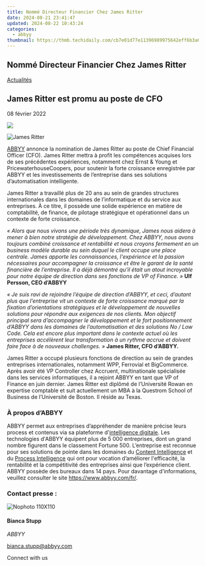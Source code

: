 ```yaml
---
title: Nommé Directeur Financier Chez James Ritter
date: 2024-08-21 23:41:47
updated: 2024-08-22 10:43:24
categories:
  - abbyy
thumbnail: https://thmb.techidaily.com/cb7e01d77e11396989975642eff6b3a0f5621896796311364cd34b031c122e69.jpg
---
```


## Nommé Directeur Financier Chez James Ritter

[Actualités](https://tools.techidaily.com/abbyy/products/)

## James Ritter est promu au poste de CFO

08 février 2022

![](https://content.abbyy.com/-/media/project/abbyy/abbyy/branchtemplates/shutterstock_1272462163_1296-x-729.jpg?h=729&iar=0&w=1296)

![James Ritter](https://static1.abbyy.com/abbyycommedia/35217/james-ritter.png) 

[ABBYY](https://tools.techidaily.com/abbyy/products/) annonce la nomination de James Ritter au poste de Chief Financial Officer (CFO). James Ritter mettra à profit les compétences acquises lors de ses précédentes expériences, notamment chez Ernst & Young et PricewaterhouseCoopers, pour soutenir la forte croissance enregistrée par ABBYY et les investissements de l’entreprise dans ses solutions d’automatisation intelligente.

James Ritter a travaillé plus de 20 ans au sein de grandes structures internationales dans les domaines de l’informatique et du service aux entreprises. À ce titre, il possède une solide expérience en matière de comptabilité, de finance, de pilotage stratégique et opérationnel dans un contexte de forte croissance.

_« Alors que nous vivons une période très dynamique, James nous aidera à mener à bien notre stratégie de développement. Chez ABBYY, nous avons toujours combiné croissance et rentabilité et nous croyons fermement en un business modèle durable au sein duquel le client occupe une place centrale. James apporte les connaissances, l'expérience et la passion nécessaires pour accompagner la croissance et être le garant de la santé financière de l’entreprise. Il a déjà démontré qu'il était un atout incroyable pour notre équipe de direction dans ses fonctions de VP of Finance. »_ **Ulf Persson, CEO d’ABBYY**

_« Je suis ravi de rejoindre l’équipe de direction d’ABBYY, et ceci, d’autant plus que l’entreprise vit un contexte de forte croissance marqué par la fixation d’orientations stratégiques et le développement de nouvelles solutions pour répondre aux exigences de nos clients. Mon objectif principal sera d’accompagner le développement et le fort positionnement d’ABBYY dans les domaines de l’automatisation et des solutions No / Low Code. Cela est encore plus important dans le contexte actuel où les entreprises accélèrent leur transformation à un rythme accrue et doivent faire face à de nouveaux challenges. »_ **James Ritter, CFO d’ABBYY.**

James Ritter a occupé plusieurs fonctions de direction au sein de grandes entreprises internationales, notamment WPP, Ferrovial et BigCommerce. Après avoir été VP Controller chez Accruent, multinationale spécialisée dans les services informatiques, il a rejoint ABBYY en tant que VP of Finance en juin dernier. James Ritter est diplômé de l’Université Rowan en expertise comptable et suit actuellement un MBA à la Questrom School of Business de l’Université de Boston. Il réside au Texas.

### À propos d’ABBYY

ABBYY permet aux entreprises d’appréhender de manière précise leurs process et contenus via sa plateforme d'[intelligence digitale](https://tools.techidaily.com/abbyy/products/). Les technologies d'ABBYY équipent plus de 5 000 entreprises, dont un grand nombre figurent dans le classement Fortune 500\. L’entreprise est reconnue pour ses solutions de pointe dans les domaines du [Content Intelligence](https://tools.techidaily.com/abbyy/products/) et du [Process Intelligence](https://tools.techidaily.com/abbyy/products/) qui ont pour vocation d’améliorer l'efficacité, la rentabilité et la compétitivité des entreprises ainsi que l’expérience client. ABBYY possède des bureaux dans 14 pays. Pour davantage d'informations, veuillez consulter le site <https://www.abbyy.com/fr/>.

### Contact presse :

![Nophoto 110X110](https://static4.abbyy.com/abbyycommedia/34370/nophoto-110x110.png)

#### Bianca Stupp

_ABBYY_

[bianca.stupp@abbyy.com](https://tools.techidaily.com/abbyy/products/)

Connect with us

<ins class="adsbygoogle"
     style="display:block"
     data-ad-format="autorelaxed"
     data-ad-client="ca-pub-7571918770474297"
     data-ad-slot="1223367746"></ins>



<ins class="adsbygoogle"
     style="display:block"
     data-ad-client="ca-pub-7571918770474297"
     data-ad-slot="8358498916"
     data-ad-format="auto"
     data-full-width-responsive="true"></ins>
